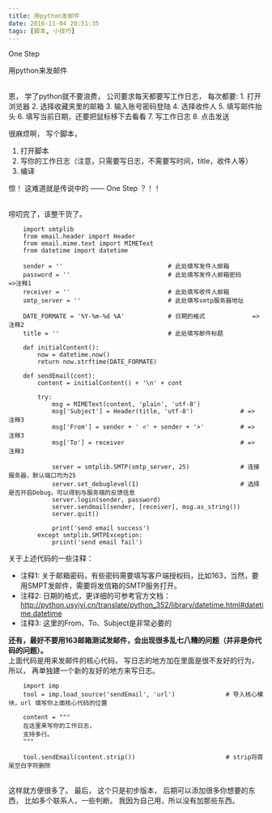 ```yaml
---
title: 用python发邮件
date: 2016-11-04 20:51:35
tags: [脚本, 小技巧]
---
```


One Step

用python来发邮件

<!-- more -->
<br/>
恩，
学了python就不要浪费，
公司要求每天都要写工作日志，
每次都要:
1. 打开浏览器
2. 选择收藏夹里的邮箱
3. 输入账号密码登陆
4. 选择收件人
5. 填写邮件抬头
6. 填写当前日期，还要把鼠标移下去看看
7. 写工作日志
8. 点击发送

很麻烦啊，
写个脚本，

1. 打开脚本
2. 写你的工作日志（注意，只需要写日志，不需要写时间，title，收件人等）
3. 编译

惊！
这难道就是传说中的 —— One Step ？！！

<br/>
唠叨完了，该整干货了。


		import smtplib
		from email.header import Header
		from email.mime.text import MIMEText
		from datetime import datetime

		sender = ''  							# 此处填写发件人邮箱
		password = ''							# 此处填写发件人邮箱密码   	=>注释1
		receiver = ''							# 此处填写收件人邮箱
		smtp_server = ''						# 此处填写smtp服务器地址
		
		DATE_FORMATE = '%Y-%m-%d %A'			# 日期的格式				=> 注释2
		title = ''								# 此处填写邮件标题

		def initialContent():
			now = datetime.now()
			return now.strftime(DATE_FORMATE)

		def sendEmail(cont):
			content = initialContent() + '\n' + cont

			try:
				msg = MIMEText(content, 'plain', 'utf-8') 					
				msg['Subject'] = Header(title, 'utf-8')				# => 注释3
				msg['From'] = sender + ' <' + sender + '>'			# => 注释3
				msg['To'] = receiver								# => 注释3

				server = smtplib.SMTP(smtp_server, 25) 				# 连接服务器，默认端口均为25
				server.set_debuglevel(1)  							# 选择是否开启Debug，可以得到与服务端的反馈信息
				server.login(sender, password)
				server.sendmail(sender, [receiver], msg.as_string())
				server.quit()
		
				print('send email success')
			except smtplib.SMTPException:
				priint('send email fail')


关于上述代码的一些注释：
- 注释1:
关于邮箱密码，有些密码需要填写客户端授权码，比如163，当然，要用SMPT发邮件，需要将发信箱的SMTP服务打开。
- 注释2:
日期的格式，更详细的可参考官方文档：http://python.usyiyi.cn/translate/python_352/library/datetime.html#datetime.datetime
- 注释3:
这里的From、To、Subject是非常必要的

**还有，最好不要用163邮箱测试发邮件，会出现很多乱七八糟的问题（并非是你代码的问题）。**
<br/>
上面代码是用来发邮件的核心代码，
写日志的地方加在里面是很不友好的行为，
所以，
再单独建一个新的友好的地方来写日志。


		import imp 
		tool = imp.load_source('sendEmail', 'url')				# 导入核心模块，url 填写你上面核心代码的位置

		content = """
		在这里来写你的工作日志，
		支持多行。
		"""

		tool.sendEmail(content.strip()) 						# strip将首尾空白字符删除

<br/>
这样就方便很多了。
最后，
这个只是初步版本，
后期可以添加很多你想要的东西，
比如多个联系人，一些判断。
我因为自己用，所以没有加那些东西。



















